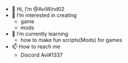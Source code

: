 

- 👋 Hi, I’m @AviWind02
- 👀 I’m interested in creating 
  - game 
  - mods
- 🌱 I’m currently learning 
  - how to make fun scripts(Mods) for games 
- 📫 How to reach me
  - Discord Avi#1337




<!---
AviWind02/AviWind02 is a ✨ special ✨ repository because its `README.md` (this file) appears on your GitHub profile.
You can click the Preview link to take a look at your changes.
--->
